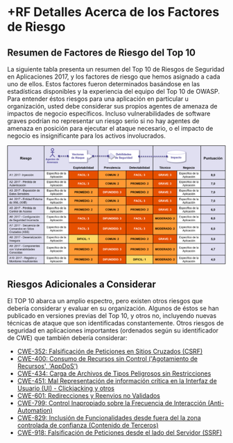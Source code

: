 # +RF Detalles Acerca de los Factores de Riesgo

## Resumen de Factores de Riesgo del Top 10

La siguiente tabla presenta un resumen del Top 10 de Riesgos de Seguridad en Aplicaciones 2017, y los factores de riesgo que hemos asignado a cada uno de ellos. Estos factores fueron determinados basándose en las estadísticas disponibles y la experiencia del equipo del Top 10 de OWASP. Para entender éstos riesgos para una aplicación en particular u organización, usted debe considerar sus propios agentes de amenaza de impactos de negocio específicos. Incluso vulnerabilidades de software graves podrían no representar un riesgo serio si no hay agentes de amenaza en posición para ejecutar el ataque necesario, o el impacto de negocio es insignificante para los activos involucrados.

![Tabla de Factores de Riesgo](OWASP%20Top%2010/Top10/2017/es/images/0xc1-risk-factor-table.png)

## Riesgos Adicionales a Considerar

El TOP 10 abarca un amplio espectro, pero existen otros riesgos que debería considerar y evaluar en su organización. Algunos de éstos se han publicado en versiones previas del Top 10, y otros no, incluyendo nuevas técnicas de ataque que son identificadas constantemente. Otros riesgos de seguridad en aplicaciones importantes (ordenados según su identificador de CWE) que también debería considerar:

* [CWE-352: Falsificación de Peticiones en Sitios Cruzados (CSRF)](https://cwe.mitre.org/data/definitions/352.html)
* [CWE-400: Consumo de Recursos sin Control ('Agotamiento de Recursos', 'AppDoS')](https://cwe.mitre.org/data/definitions/400.html)
* [CWE-434: Carga de Archivos de Tipos Peligrosos sin Restricciones](https://cwe.mitre.org/data/definitions/434.html)
* [CWE-451: Mal Representación de información crítica en la Interfaz de Usuario (UI) - Clickjacking y otros](https://cwe.mitre.org/data/definitions/451.html)
* [CWE-601: Redirecciones y Reenvios no Validados](https://cwe.mitre.org/data/definitions/601.html)
* [CWE-799: Control Inapropiado sobre la Frecuencia de Interacción (Anti-Automation)](https://cwe.mitre.org/data/definitions/799.html)
* [CWE-829: Inclusión de Funcionalidades desde fuera del la zona controlada de confianza (Contenido de Terceros)](https://cwe.mitre.org/data/definitions/829.html)
* [CWE-918: Falsificación de Peticiones desde el lado del Servidor (SSRF)](https://cwe.mitre.org/data/definitions/918.html)
